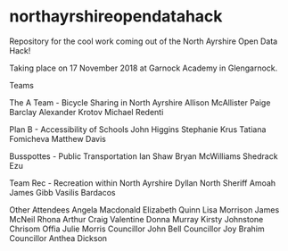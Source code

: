 # northayrshireopendatahack
Repository for the cool work coming out of the North Ayrshire Open Data Hack!

Taking place on 17 November 2018 at Garnock Academy in Glengarnock.

Teams

The A Team - Bicycle Sharing in North Ayrshire
  Allison McAllister
  Paige Barclay
  Alexander Krotov
  Michael Redenti

Plan B - Accessibility of Schools
  John Higgins
  Stephanie Krus
  Tatiana Fomicheva
  Matthew Davis

Busspottes - Public Transportation
  Ian Shaw
  Bryan McWilliams
  Shedrack Ezu
  
Team Rec - Recreation within North Ayrshire
  Dyllan North
  Sheriff Amoah
  James Gibb
  Vasilis Bardacos

Other Attendees
  Angela Macdonald
   Elizabeth Quinn
   Lisa Morrison
   James McNeil
   Rhona Arthur
   Craig Valentine
   Donna Murray
   Kirsty Johnstone
   Chrisom Offia
   Julie Morris
   Councillor John Bell
   Councillor Joy Brahim
   Councillor Anthea Dickson
